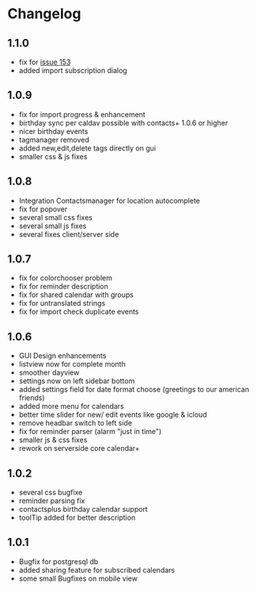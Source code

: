 # Changelog

## 1.1.0
- fix for [issue 153](https://github.com/libasys/calendarplus/issues/153)
- added import subscription dialog

## 1.0.9
- fix for import progress & enhancement
- birthday sync per caldav possible with contacts+ 1.0.6 or higher
- nicer birthday events
- tagmanager removed
- added new,edit,delete tags directly on gui
- smaller css & js fixes

## 1.0.8
- Integration Contactsmanager for location autocomplete
- fix for popover 
- several small css fixes
- several small js fixes
- several fixes client/server side
## 1.0.7
- fix for colorchooser problem
- fix for reminder description
- fix for shared calendar with groups
- fix for untranslated strings
- fix for import check duplicate events

## 1.0.6
- GUI Design enhancements
- listview now for complete month
- smoother dayview
- settings now on left sidebar bottom
- added settings field for date format choose (greetings to our american friends)
- added more menu for calendars
- better time slider for new/ edit events like google & icloud
- remove headbar switch to left side
- fix for reminder parser (alarm "just in time")
- smaller js & css fixes
- rework on serverside core calendar+


## 1.0.2
- several css bugfixe
- reminder parsing fix
- contactsplus birthday calendar support
- toolTip added for better description

## 1.0.1
- Bugfix for postgresql db
- added sharing feature for subscribed calendars
- some small Bugfixes on mobile view
